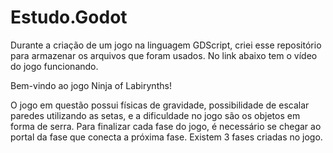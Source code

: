 # Estudo.Godot
Durante a criação de um jogo na linguagem GDScript, criei esse repositório para armazenar os arquivos que foram usados. No link abaixo tem o vídeo do jogo funcionando.

Bem-vindo ao jogo Ninja of Labirynths!

O jogo em questão possui físicas de gravidade, possibilidade de escalar paredes utilizando as setas, e a dificuldade no jogo são os objetos em forma de serra. 
Para finalizar cada fase do jogo, é necessário se chegar ao portal da fase que conecta a próxima fase. Existem 3 fases criadas no jogo.
